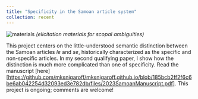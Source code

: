 ```yaml
---
title: "Specificity in the Samoan article system"
collection: recent
---
```


![materials](https://user-images.githubusercontent.com/33502930/197368987-659b3a25-3c9d-45fd-ab39-66f88644a680.jpg)
*(elicitation materials for scopal ambiguities)*

This project centers on the little-understood semantic distinction between the Samoan articles *le* and *se*, historically characterized as the specific and non-specific articles. In my second qualifying paper, I show how the distinction is much more complicated than one of specificity. Read the manuscript [here][https://github.com/mksnigaroff/mksnigaroff.github.io/blob/185bcb2ff2f6c6be6ab042254d32093ed3e782db/files/2023SamoanManuscript.pdf]. This project is ongoing; comments are welcome!
